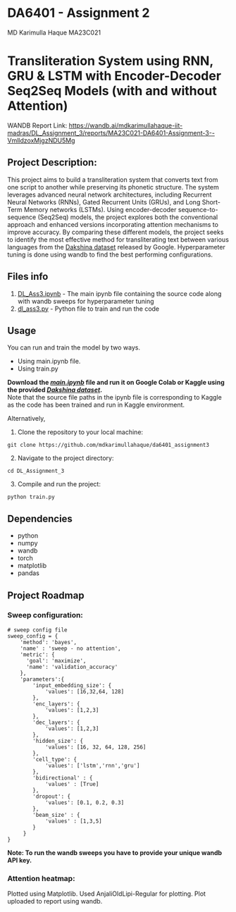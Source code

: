 # DA6401 - Assignment 2

MD Karimulla Haque MA23C021
# Transliteration System using RNN, GRU & LSTM with Encoder-Decoder Seq2Seq Models (with and without Attention)

WANDB Report Link: https://wandb.ai/mdkarimullahaque-iit-madras/DL_Assignment_3/reports/MA23C021-DA6401-Assignment-3--VmlldzoxMjgzNDU5Mg

## Project Description:
This project aims to build a transliteration system that converts text from one script to another while preserving its phonetic structure. The system leverages advanced neural network architectures, including Recurrent Neural Networks (RNNs), Gated Recurrent Units (GRUs), and Long Short-Term Memory networks (LSTMs). Using encoder-decoder sequence-to-sequence (Seq2Seq) models, the project explores both the conventional approach and enhanced versions incorporating attention mechanisms to improve accuracy. By comparing these different models, the project seeks to identify the most effective method for transliterating text between various languages from the [Dakshina dataset](https://github.com/google-research-datasets/dakshina) released by Google. Hyperparameter tuning is done using wandb to find the best performing configurations.

## Files info 
1. [DL_Ass3.ipynb](DL_Ass3.ipynb) - The main ipynb file containing the source code along with wandb sweeps for hyperparameter tuning
2. [dl_ass3.py](dl_ass3.py) - Python file to train and run the code


## Usage
You can run and train the model by two ways. <br>
- Using main.ipynb file.
- Using train.py

**Download the *[main.ipynb](main.ipynb)* file and run it on Google Colab or Kaggle using the provided *[Dakshina dataset](https://storage.googleapis.com/gresearch/dakshina/dakshina_dataset_v1.0.tar)*.** <br>
Note that the source file paths in the ipynb file is corresponding to Kaggle as the code has been trained and run in Kaggle environment. 

Alternatively, <br>
1. Clone the repository to your local machine:  
```
git clone https://github.com/mdkarimullahaque/da6401_assignment3
```
2. Navigate to the project directory: 
```
cd DL_Assignment_3
```
3. Compile and run the project:
```
python train.py
```
 

## Dependencies
- python
- numpy
- wandb 
- torch
- matplotlib
- pandas

## Project Roadmap

### Sweep configuration:
```
# sweep config file
sweep_config = {
    'method': 'bayes',
    'name' : 'sweep - no attention',
    'metric': {
      'goal': 'maximize',
      'name': 'validation_accuracy'
    },
    'parameters':{
        'input_embedding_size': {
            'values': [16,32,64, 128]
        },
        'enc_layers': {
            'values': [1,2,3]
        },
        'dec_layers': {
            'values': [1,2,3]
        },
        'hidden_size': {
            'values': [16, 32, 64, 128, 256]
        },
        'cell_type': {
            'values': ['lstm','rnn','gru']
        },
        'bidirectional' : {
            'values' : [True]
        },
        'dropout': {
            'values': [0.1, 0.2, 0.3]
        },
        'beam_size' : {
            'values' : [1,3,5]
        }
     }
}
```
**Note: To run the wandb sweeps you have to provide your unique wandb API key.**

### Attention heatmap:
Plotted using Matplotlib. Used AnjaliOldLipi-Regular for plotting. Plot uploaded to report using wandb. 
